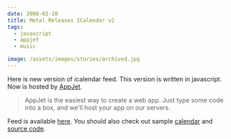 ```yaml
---
date: 2008-02-10
title: Metal Releases ICalendar v2
tags:
  - javascript
  - appjet
  - music

image: /assets/images/stories/archived.jpg
---
```


Here is new version of icalendar feed. This version is written in javascript.
Now is hosted by [AppJet](http://appjet.com/).
>AppJet is the easiest way to create a web app. Just type some code into a box, and we'll host your app on our servers.

Feed is available [here](http://metalstorm-releases.appjet.net/calendar.ics).
You should also check out sample [calendar](http://metalstorm-releases.appjet.net/) and [source code](http://source.metalstorm-releases.appjet.net/).
